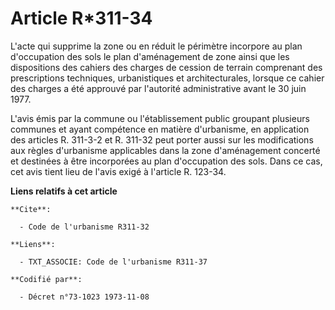 # Article R*311-34

L'acte qui supprime la zone ou en réduit le périmètre incorpore au plan d'occupation des sols le plan d'aménagement de zone
ainsi que les dispositions des cahiers des charges de cession de terrain comprenant des prescriptions techniques,
urbanistiques et architecturales, lorsque ce cahier des charges a été approuvé par l'autorité administrative avant le 30 juin
1977.

L'avis émis par la commune ou l'établissement public groupant plusieurs communes et ayant compétence en matière d'urbanisme,
en application des articles R. 311-3-2 et R. 311-32 peut porter aussi sur les modifications aux règles d'urbanisme
applicables dans la zone d'aménagement concerté et destinées à être incorporées au plan d'occupation des sols. Dans ce cas,
cet avis tient lieu de l'avis exigé à l'article R. 123-34.

**Liens relatifs à cet article**

	**Cite**:

	  - Code de l'urbanisme R311-32

	**Liens**:

	  - TXT_ASSOCIE: Code de l'urbanisme R311-37

	**Codifié par**:

	  - Décret n°73-1023 1973-11-08
